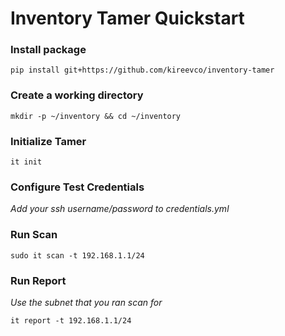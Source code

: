 # Inventory Tamer Quickstart
### Install package
```
pip install git+https://github.com/kireevco/inventory-tamer
```

### Create a working directory
```
mkdir -p ~/inventory && cd ~/inventory
```

### Initialize Tamer
```
it init
```


### Configure Test Credentials
_Add your ssh username/password to credentials.yml_

### Run Scan
```
sudo it scan -t 192.168.1.1/24
```

### Run Report
_Use the subnet that you ran scan for_
```
it report -t 192.168.1.1/24
```